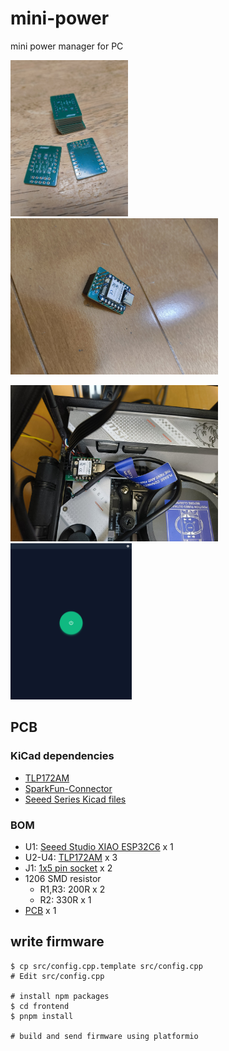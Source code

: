 # mini-power

mini power manager for PC

<p>
  <img src="./images/pcb.jpg" height="250"/>
  <img src="./images/mini-power.jpg" height="250"/>
</p>
<p>
  <img src="./images/mini-power-in-PC.jpg" height="250"/>
  <img src="./images/screenshot.png" height="250"/>
</p>

## PCB

### KiCad dependencies

- [TLP172AM](https://www.digikey.jp/ja/models/6679819)
- [SparkFun-Connector](https://github.com/sparkfun/SparkFun-KiCad-Libraries/blob/main/Symbols/SparkFun-Connector.kicad_sym)
- [Seeed Series Kicad files](https://wiki.seeedstudio.com/SeeedStudio_XIAO_Series_Introduction/#seeed-series-kicad-files)

### BOM

- U1: [Seeed Studio XIAO ESP32C6](https://akizukidenshi.com/catalog/g/g129481/) x 1
- U2-U4: [TLP172AM](https://akizukidenshi.com/catalog/g/g116065/) x 3
- J1: [1x5 pin socket](https://akizukidenshi.com/catalog/g/g110397/) x 2
- 1206 SMD resistor
  - R1,R3: 200R x 2
  - R2: 330R x 1
- [PCB](gerber.zip) x 1

## write firmware

```
$ cp src/config.cpp.template src/config.cpp
# Edit src/config.cpp

# install npm packages
$ cd frontend
$ pnpm install

# build and send firmware using platformio

```

